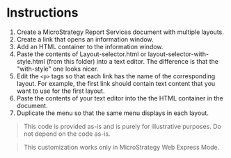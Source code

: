 # Instructions #

1. Create a MicroStrategy Report Services document with multiple layouts.
2. Create a link that opens an information window.
3. Add an HTML container to the information window.
4. Paste the contents of Layout-selector.html or layout-selector-with-style.html (from this folder) into a text editor. The difference is that the "with-style" one looks nicer.
5. Edit the `<p>` tags so that each link has the name of the corresponding layout. For example, the first link should contain text content that you want to use for the first layout.
6. Paste the contents of your text editor into the the HTML container in the document.
7. Duplicate the menu so that the same menu displays in each layout. 

> This code is provided as-is and is purely for illustrative purposes. Do not depend on the code as-is.

> This customization works only in MicroStrategy Web Express Mode.
